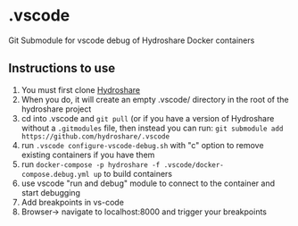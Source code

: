 # .vscode

Git Submodule for vscode debug of Hydroshare Docker containers

## Instructions to use
1. You must first clone [Hydroshare](https://github.com/hydroshare/hydroshare)
1. When you do, it will create an empty .vscode/ directory in the root of the hydroshare project
1. cd into .vscode and `git pull` (or if you have a version of Hydroshare without a `.gitmodules` file, then instead you can run: `git submodule add https://github.com/hydroshare/.vscode`
4. run `.vscode configure-vscode-debug.sh` with "c" option to remove existing containers if you have them
5. run `docker-compose -p hydroshare -f .vscode/docker-compose.debug.yml up` to build containers
6. use vscode "run and debug" module to connect to the container and start debugging
7. Add breakpoints in vs-code
8. Browser-> navigate to localhost:8000 and trigger your breakpoints
